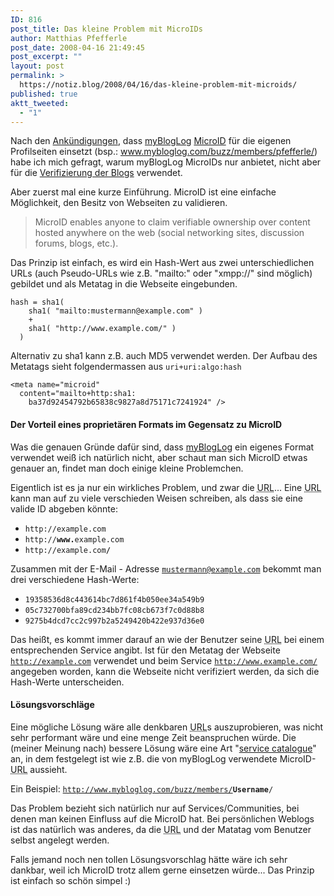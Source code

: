 ```yaml
---
ID: 816
post_title: Das kleine Problem mit MicroIDs
author: Matthias Pfefferle
post_date: 2008-04-16 21:49:45
post_excerpt: ""
layout: post
permalink: >
  https://notiz.blog/2008/04/16/das-kleine-problem-mit-microids/
published: true
aktt_tweeted:
  - "1"
---
```

Nach den <a href="http://www.notsorelevant.com/2008-04-14/mybloglog-adds-microid-and-foaf/">Ankündigungen</a>, dass <a href="http://www.mybloglog.com/">myBlogLog</a> <a href="http://www.microid.org/">MicroID</a> für die eigenen Profilseiten einsetzt (bsp.: <a href="http://www.mybloglog.com/buzz/members/pfefferle/">www.mybloglog.com/buzz/members/pfefferle/</a>) habe ich mich gefragt, warum myBlogLog MicroIDs nur anbietet, nicht aber für die <a href="http://www.notsorelevant.com/2008-02-15/mybloglog-supports-microformats-but-not-microid/">Verifizierung der Blogs</a> verwendet.

Aber zuerst mal eine kurze Einführung. MicroID ist eine einfache Möglichkeit, den Besitz von Webseiten zu validieren.

<blockquote>MicroID enables anyone to claim verifiable ownership over content hosted anywhere on the web (social networking sites, discussion forums, blogs, etc.).</blockquote>

Das Prinzip ist einfach, es wird ein Hash-Wert aus zwei unterschiedlichen URLs (auch Pseudo-URLs wie z.B. "mailto:" oder "xmpp://" sind möglich) gebildet und als Metatag in die Webseite eingebunden.

<pre><code>hash = sha1(
    sha1( "mailto:mustermann@example.com" ) 
    + 
    sha1( "http://www.example.com/" ) 
  )</code></pre>

Alternativ zu sha1 kann z.B. auch MD5 verwendet werden. Der Aufbau des Metatags sieht folgendermassen aus <code>uri+uri:algo:hash</code>

<pre><code>&lt;meta name="microid" 
  content="mailto+http:sha1:
    ba37d92454792b65838c9827a8d75171c7241924" /&gt;</code></pre>

<h4>Der Vorteil eines proprietären Formats im Gegensatz zu MicroID</h4>

Was die genauen Gründe dafür sind, dass <a href="http://www.mybloglog.com/">myBlogLog</a> ein eigenes Format verwendet weiß ich natürlich nicht, aber schaut man sich MicroID etwas genauer an, findet man doch einige kleine Problemchen.

Eigentlich ist es ja nur ein wirkliches Problem, und zwar die <abbr title="Uniform Resource Locator">URL</abbr>... Eine <abbr title="Uniform Resource Locator">URL</abbr> kann man auf zu viele verschieden Weisen schreiben, als dass sie eine valide ID abgeben könnte:

<ul><li><code>http://example.com</code></li>
<li><code>http://<strong>www.</strong>example.com</code></li>
<li><code>http://example.com<strong>/</strong></code></li></ul>

Zusammen mit der E-Mail - Adresse <code>mustermann@example.com</code> bekommt man drei verschiedene Hash-Werte:

<ul><li><code>19358536d8c443614bc7d861f4b050ee34a549b9</code></li>
<li><code>05c732700bfa89cd234bb7fc08cb673f7c0d88b8</code></li>
<li><code>9275b4dcd7cc2c997b2a5249420b422e937d36e0</code></li></ul>

Das heißt, es kommt immer darauf an wie der Benutzer seine <abbr title="Uniform Resource Locator">URL</abbr> bei einem entsprechenden Service angibt. Ist für den Metatag der Webseite <code>http://example.com</code> verwendet und beim Service <code>http://www.example.com/</code> angegeben worden, kann die Webseite nicht verifiziert werden, da sich die Hash-Werte unterscheiden.

<h4>Lösungsvorschläge</h4>

Eine mögliche Lösung wäre alle denkbaren <abbr title="Uniform Resource Locator">URL</abbr>s auszuprobieren, was nicht sehr performant wäre und eine menge Zeit beanspruchen würde. Die (meiner Meinung nach) bessere Lösung wäre eine Art "<a href="http://notiz.blog/2008/04/15/xrds-simple-und-dataportability/#service-catalogue">service catalogue</a>" an, in dem festgelegt ist wie z.B. die von myBlogLog verwendete MicroID-<abbr title="Uniform Resource Locator">URL</abbr> aussieht.

Ein Beispiel: <code>http://www.mybloglog.com/buzz/members/<strong>Username</strong>/</code>

Das Problem bezieht sich natürlich nur auf Services/Communities, bei denen man keinen Einfluss auf die MicroID hat. Bei persönlichen Weblogs ist das natürlich was anderes, da die <abbr title="Uniform Resource Locator">URL</abbr> und der Matatag vom Benutzer selbst angelegt werden.

Falls jemand noch nen tollen Lösungsvorschlag hätte wäre ich sehr dankbar, weil ich MicroID trotz allem gerne einsetzen würde... Das Prinzip ist einfach so schön simpel :)